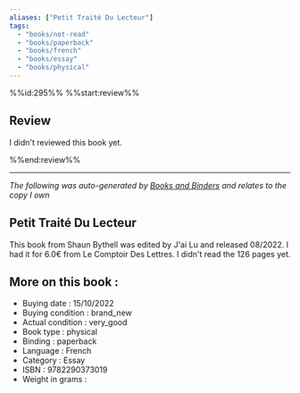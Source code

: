 ```yaml
---
aliases: ["Petit Traité Du Lecteur"] 
tags: 
  - "books/not-read" 
  - "books/paperback" 
  - "books/french"
  - "books/essay"
  - "books/physical"
---
```

%%id:295%%
%%start:review%%
## Review
I didn't reviewed this book yet. 

%%end:review%%

---
_The following was auto-generated by [Books and Binders](Books%20and%20Binders.md) and relates to the copy I own_
## Petit Traité Du Lecteur
This book from Shaun Bythell was edited by J'ai Lu and released 08/2022. I had it for 6.0€ from Le Comptoir Des Lettres. I didn't read the 126 pages yet.

## More on this book :
- Buying date : 15/10/2022
- Buying condition : brand_new
- Actual condition : very_good
- Book type : physical
- Binding : paperback
- Language : French
- Category : Essay
- ISBN : 9782290373019
- Weight in grams : 
